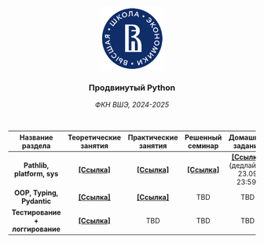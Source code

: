 <div align="center">
    <a href="https://github.com/Palladain/Deep_Python_2024">
        <img src="branding/logo/hse.svg" height="128px" width="128px">
    </a>
    <h3>
        <b>
            Продвинутый Python
        </b>
    </h3>
    <p>
        <i>
            ФКН ВШЭ, 2024-2025
        </i>
    </p>
</div>

<br>

| **Название раздела**                   | **Теоретические занятия**  | **Практические занятия**   | **Решенный семинар**        | **Домашнее задание**        |
|:--------------------------------------:|:--------------------------:|:--------------------------:|:---------------------------:|:---------------------------:|
| **Pathlib, platform, sys**                     | [**[Ссылка]**][01/lecture] | [**[Ссылка]**][01/seminar] | [**[Ссылка]**][01/seminar_solved] | [**[Ссылка]**](https://classroom.github.com/a/gOHVueYG) (дедлайн - 23.09 23:59)
| **OOP, Typing, Pydantic**                     | [**[Ссылка]**][02/lecture] | [**[Ссылка]**][02/seminar] | TBD | TBD
| **Тестирование + логгирование**                     | [**[Ссылка]**][03/lecture] | TBD | TBD | TBD


<!-- --- --- --- --- --- --- --- --- --- --- --- --- --- --- --- --- --- --->

[01/lecture]: Lectures/Deep_Lecture_01.ipynb
[01/seminar]: Seminars/Deep_Seminar_01.ipynb
[01/seminar_solved]: Seminars/Deep_Seminar_01_solved.ipynb
[02/lecture]: Lectures/Deep_Lecture_02.ipynb
[02/seminar]: Seminars/Deep_Seminar_02.ipynb
[03/lecture]: Lectures/Deep_Lecture_03.ipynb

